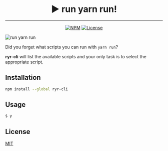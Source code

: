 <h1 align="center">▶️ run yarn run!</h1>

---
<p align="center">
    <a href="https://www.npmjs.com/package/ryr-cli"><img src="https://img.shields.io/npm/ryr-cli.svg" alt="NPM"></a>
    <a href="https://github.com/tweetgeek/ryr-cli/blob/master/LICENSE"><img src="https://img.shields.io/github/license/tweetgeek/ryr-cli.svg" alt="License"></a>
</p>

![run yarn run](https://i.imgur.com/TgLRjed.gif)

Did you forget what scripts you can run with `yarn run`?

**ryr-cli** will list the available scripts and your only task is to select the appropriate script.

## Installation

```bash
npm install --global ryr-cli
```

## Usage

```bash
$ y
```

## License

[MIT](https://github.com/tweetgeek/ryr-cli/blob/master/LICENSE)
